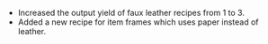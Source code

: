 
- Increased the output yield of faux leather recipes from 1 to 3.
- Added a new recipe for item frames which uses paper instead of leather.